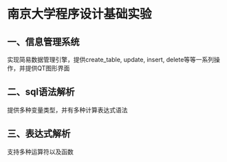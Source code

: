 # 南京大学程序设计基础实验

## 一、信息管理系统

实现简易数据管理引擎，提供create_table, update, insert, delete等等一系列操作，并提供QT图形界面

## 二、sql语法解析

提供多种变量类型，并有多种计算表达式语法

## 三、表达式解析

支持多种运算符以及函数
